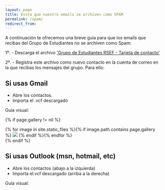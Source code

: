 ```yaml
---
layout: page
title: Evita que nuestro emails se archiven como SPAM
permalink: /spam/
redirect_from:
---
```


A continuación te ofrecemos una breve guía para que los emails que recibas del Grupo de Estudiantes no se archiven como Spam:

1º. - Descarga el archivo <a href="https://drive.google.com/file/d/1AkwQuH_WxJS8nO2eznOvjT4VfMEjEnhm/view?usp=sharing">'Grupo de Estudiantes RSEF - Tarjeta de contacto'</a>

2º. - Registra este archivo como nuevo contacto en la cuenta de correo en la que recibas los mensajes del grupo. Para ello:

## Si usas Gmail

  - Abre los contactos.
  - Importa el .vcf descargado
  
  Guía visual:
  
   {% if page.gallery != nil %}
   
   <div class="carousel">
      {% for image in site.static_files %}{% if image.path contains page.gallery %}
      <a class="carousel-item" href="#{{ site.baseurl }}{{ image.path }}!"><img src="{{ site.baseurl }}{{ image.path }}"></a>
      {% endif %}{% endfor %}
    </div>
    {% endif %}

## Si usas Outlook (msn, hotmail, etc)

  - Abre los contactos (abajo a la izquierda)
  - Importa el.vcf descargado (arriba a la derecha)
  
  Guía visual:
  


